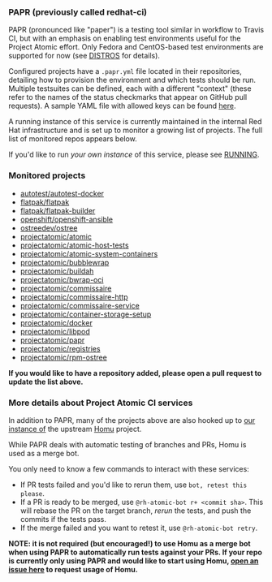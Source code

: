 ### PAPR (previously called redhat-ci)

PAPR (pronounced like "paper") is a testing tool similar in
workflow to Travis CI, but with an emphasis on enabling test
environments useful for the Project Atomic effort. Only
Fedora and CentOS-based test environments are supported for
now (see [DISTROS](docs/DISTROS.md) for details).

Configured projects have a `.papr.yml` file located in their
repositories, detailing how to provision the environment and
which tests should be run. Multiple testsuites can be
defined, each with a different "context" (these refer to the
names of the status checkmarks that appear on GitHub pull
requests). A sample YAML file with allowed keys can be found
[here](docs/sample.papr.yml).

A running instance of this service is currently maintained
in the internal Red Hat infrastructure and is set up to
monitor a growing list of projects. The full list of
monitored repos appears below.

If you'd like to run *your own instance* of this service,
please see [RUNNING](docs/RUNNING.md).

### Monitored projects

- [autotest/autotest-docker](https://github.com/autotest/autotest-docker.git)
- [flatpak/flatpak](https://github.com/flatpak/flatpak)
- [flatpak/flatpak-builder](https://github.com/flatpak/flatpak-builder)
- [openshift/openshift-ansible](https://github.com/openshift/openshift-ansible)
- [ostreedev/ostree](https://github.com/ostreedev/ostree)
- [projectatomic/atomic](https://github.com/projectatomic/atomic)
- [projectatomic/atomic-host-tests](http://github.com/projectatomic/atomic-host-tests)
- [projectatomic/atomic-system-containers](https://github.com/projectatomic/atomic-system-containers)
- [projectatomic/bubblewrap](https://github.com/projectatomic/bubblewrap)
- [projectatomic/buildah](https://github.com/projectatomic/buildah)
- [projectatomic/bwrap-oci](https://github.com/projectatomic/bwrap-oci)
- [projectatomic/commissaire](https://github.com/projectatomic/commissaire)
- [projectatomic/commissaire-http](https://github.com/projectatomic/commissaire-http)
- [projectatomic/commissaire-service](https://github.com/projectatomic/commissaire-service)
- [projectatomic/container-storage-setup](https://github.com/projectatomic/container-storage-setup)
- [projectatomic/docker](https://github.com/projectatomic/docker)
- [projectatomic/libpod](https://github.com/projectatomic/libpod)
- [projectatomic/papr](https://github.com/projectatomic/papr)
- [projectatomic/registries](https://github.com/projectatomic/registries)
- [projectatomic/rpm-ostree](https://github.com/projectatomic/rpm-ostree)

**If you would like to have a repository added, please open
a pull request to update the list above.**

### More details about Project Atomic CI services

In addition to PAPR, many of the projects above are also
hooked up to
[our instance of](https://homu-projectatomic-ci.apps.ci.centos.org/)
the upstream [Homu](https://github.com/servo/homu/) project.

While PAPR deals with automatic testing of branches and
PRs, Homu is used as a merge bot.

You only need to know a few commands to interact with these
services:
 - If PR tests failed and you'd like to rerun them, use
   `bot, retest this please`.
 - If a PR is ready to be merged, use
   `@rh-atomic-bot r+ <commit sha>`. This will rebase the PR
   on the target branch, *rerun* the tests, and push the
   commits if the tests pass.
 - If the merge failed and you want to retest it, use
   `@rh-atomic-bot retry`.

**NOTE:  it is not required (but encouraged!) to use Homu as a merge
bot when using PAPR to automatically run tests against your PRs.
If your repo is currently only using PAPR and would like to start using
Homu, [open an issue here](https://github.com/projectatomic/papr/issues/new)
 to request usage of Homu.**
